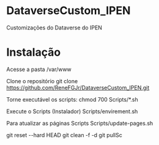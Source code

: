 # DataverseCustom_IPEN
Customizações do Dataverse do IPEN

# Instalação
Acesse a pasta /var/www

Clone o repositório
git clone https://github.com/ReneFGJr/DataverseCustom_IPEN.git

Torne executável os scripts:
chmod 700 Scripts/*.sh

Execute o Scripts (Instalador)
Scripts/envirement.sh

Para atualizar as páginas Scripts
Scripts/update-pages.sh





git reset --hard HEAD
git clean -f -d
git pullSc
